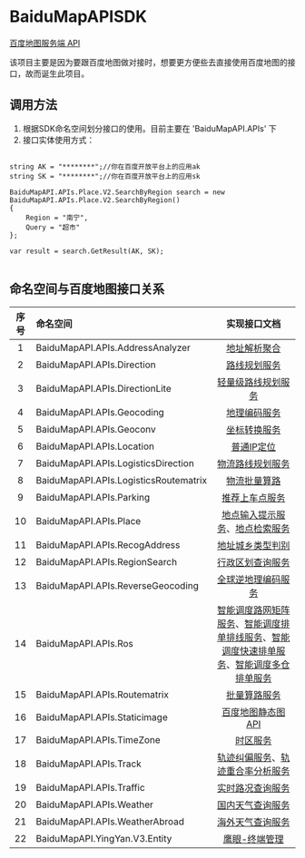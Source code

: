 # BaiduMapAPISDK

[百度地图服务端 API](https://lbs.baidu.com/index.php?title=webapi)

该项目主要是因为要跟百度地图做对接时，想要更方便些去直接使用百度地图的接口，故而诞生此项目。

## 调用方法

1. 根据SDK命名空间划分接口的使用。目前主要在 'BaiduMapAPI.APIs' 下
2. 接口实体使用方式：

```

string AK = "********";//你在百度开放平台上的应用ak
string SK = "********";//你在百度开放平台上的应用sk

BaiduMapAPI.APIs.Place.V2.SearchByRegion search = new BaiduMapAPI.APIs.Place.V2.SearchByRegion()
{
    Region = "南宁",
    Query = "超市"
};

var result = search.GetResult(AK, SK);


```

## 命名空间与百度地图接口关系

序号 | 命名空间 | 实现接口文档
:--: | :-- | :--: 
1 | BaiduMapAPI.APIs.AddressAnalyzer | [地址解析聚合](https://lbsyun.baidu.com/index.php?title=webapi/address_analyze)
2 | BaiduMapAPI.APIs.Direction | [路线规划服务](https://lbsyun.baidu.com/index.php?title=webapi/direction-api-v2)
3 | BaiduMapAPI.APIs.DirectionLite | [轻量级路线规划服务](https://lbsyun.baidu.com/index.php?title=webapi/directionlite-v1)
4 | BaiduMapAPI.APIs.Geocoding | [地理编码服务](https://lbsyun.baidu.com/index.php?title=webapi/guide/webservice-geocoding)
5 | BaiduMapAPI.APIs.Geoconv | [坐标转换服务](https://lbsyun.baidu.com/index.php?title=webapi/guide/changeposition)
6 | BaiduMapAPI.APIs.Location | [普通IP定位](https://lbsyun.baidu.com/index.php?title=webapi/ip-api)
7 | BaiduMapAPI.APIs.LogisticsDirection | [物流路线规划服务](https://lbsyun.baidu.com/index.php?title=webapi/direction-api-truck)
8 | BaiduMapAPI.APIs.LogisticsRoutematrix | [物流批量算路](https://lbsyun.baidu.com/index.php?title=webapi/route-matrix-truck)
9 | BaiduMapAPI.APIs.Parking | [推荐上车点服务](https://lbsyun.baidu.com/index.php?title=webapi/parking-api)
10 | BaiduMapAPI.APIs.Place | [地点输入提示服务](https://lbsyun.baidu.com/index.php?title=webapi/place-suggestion-api)、[地点检索服务](https://lbsyun.baidu.com/index.php?title=webapi/guide/webservice-placeapi)
11 | BaiduMapAPI.APIs.RecogAddress | [地址城乡类型判别](https://lbsyun.baidu.com/index.php?title=webapi/address_recognize)
12 | BaiduMapAPI.APIs.RegionSearch | [行政区划查询服务](https://lbsyun.baidu.com/index.php?title=webapi/district-search)
13 | BaiduMapAPI.APIs.ReverseGeocoding | [全球逆地理编码服务](https://lbsyun.baidu.com/index.php?title=webapi/guide/webservice-geocoding-abroad)
14 | BaiduMapAPI.APIs.Ros | [智能调度路网矩阵服务](https://lbsyun.baidu.com/index.php?title=webapi/ROS1)、[智能调度排单排线服务](https://lbsyun.baidu.com/index.php?title=webapi/ROS2)、[智能调度快速排单服务](https://lbsyun.baidu.com/index.php?title=webapi/ROS3)、[智能调度多仓排单服务](https://lbsyun.baidu.com/index.php?title=webapi/ROS4)
15 | BaiduMapAPI.APIs.Routematrix | [批量算路服务](https://lbsyun.baidu.com/index.php?title=webapi/route-matrix-api-v2)
16 | BaiduMapAPI.APIs.Staticimage | [百度地图静态图API](https://lbsyun.baidu.com/index.php?title=static)
17 | BaiduMapAPI.APIs.TimeZone | [时区服务](https://lbsyun.baidu.com/index.php?title=webapi/guide/timezone)
18 | BaiduMapAPI.APIs.Track | [轨迹纠偏服务](https://lbsyun.baidu.com/index.php?title=webapi/guide/trackrectify)、[轨迹重合率分析服务](https://lbsyun.baidu.com/index.php?title=webapi/guide/trackmatch)
19 | BaiduMapAPI.APIs.Traffic | [实时路况查询服务](https://lbsyun.baidu.com/index.php?title=webapi/traffic)
20 | BaiduMapAPI.APIs.Weather | [国内天气查询服务](https://lbsyun.baidu.com/index.php?title=webapi/weather)
21 | BaiduMapAPI.APIs.WeatherAbroad | [海外天气查询服务](https://lbsyun.baidu.com/index.php?title=webapi/weather-abroad)
22 | BaiduMapAPI.YingYan.V3.Entity | [鹰眼-终端管理](http://lbsyun.baidu.com/index.php?title=yingyan/api/v3/entity)

